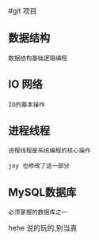 #git 项目
## 数据结构
    数据结构基础逻辑编程
## IO 网络
    IO的基本操作
## 进程线程

    进程线程是系统编程的核心操作

    joy 也修改了这一部分
## MySQL数据库
    必须掌握的数据库之一
   
hehe 说的玩的,别当真
